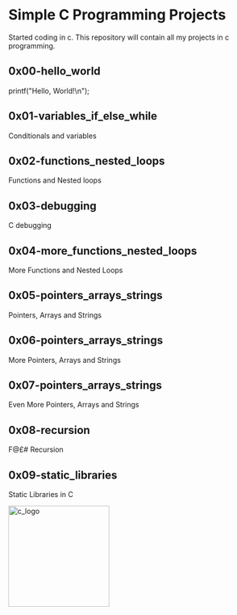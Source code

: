 # Simple C Programming Projects
Started coding in c. This repository will contain all my projects in c programming.

## 0x00-hello_world
printf("Hello, World!\n");

## 0x01-variables_if_else_while
Conditionals and variables

## 0x02-functions_nested_loops
Functions and Nested loops

## 0x03-debugging
C debugging

## 0x04-more_functions_nested_loops
More Functions and Nested Loops

## 0x05-pointers_arrays_strings
Pointers, Arrays and Strings

## 0x06-pointers_arrays_strings
More Pointers, Arrays and Strings

## 0x07-pointers_arrays_strings
Even More Pointers, Arrays and Strings

## 0x08-recursion
F@£# Recursion

## 0x09-static_libraries
Static Libraries in C

<img src="https://upload.wikimedia.org/wikipedia/commons/thumb/1/18/C_Programming_Language.svg/380px-C_Programming_Language.svg.png?20201031132917" alt="c_logo" width="200"/>
